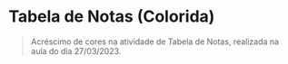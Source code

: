 # Tabela de Notas (Colorida)
> Acréscimo de cores na atividade de Tabela de Notas, realizada na aula do dia 27/03/2023.

